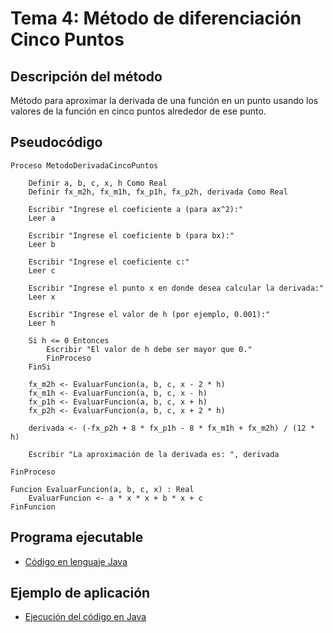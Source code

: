 # Tema 4: Método de diferenciación Cinco Puntos

## Descripción del método

Método para aproximar la derivada de una función en un punto usando los valores de la función en cinco puntos alrededor de ese punto.

## Pseudocódigo

    Proceso MetodoDerivadaCincoPuntos

        Definir a, b, c, x, h Como Real
        Definir fx_m2h, fx_m1h, fx_p1h, fx_p2h, derivada Como Real

        Escribir "Ingrese el coeficiente a (para ax^2):"
        Leer a

        Escribir "Ingrese el coeficiente b (para bx):"
        Leer b

        Escribir "Ingrese el coeficiente c:"
        Leer c

        Escribir "Ingrese el punto x en donde desea calcular la derivada:"
        Leer x

        Escribir "Ingrese el valor de h (por ejemplo, 0.001):"
        Leer h

        Si h <= 0 Entonces
            Escribir "El valor de h debe ser mayor que 0."
            FinProceso
        FinSi

        fx_m2h <- EvaluarFuncion(a, b, c, x - 2 * h)
        fx_m1h <- EvaluarFuncion(a, b, c, x - h)
        fx_p1h <- EvaluarFuncion(a, b, c, x + h)
        fx_p2h <- EvaluarFuncion(a, b, c, x + 2 * h)

        derivada <- (-fx_p2h + 8 * fx_p1h - 8 * fx_m1h + fx_m2h) / (12 * h)

        Escribir "La aproximación de la derivada es: ", derivada

    FinProceso

    Funcion EvaluarFuncion(a, b, c, x) : Real
        EvaluarFuncion <- a * x * x + b * x + c
    FinFuncion

## Programa ejecutable
- [Código en lenguaje Java](./src/Cinco_Puntos.java)

## Ejemplo de aplicación
- [Ejecución del código en Java](./src/Cinco_Puntos.java)
